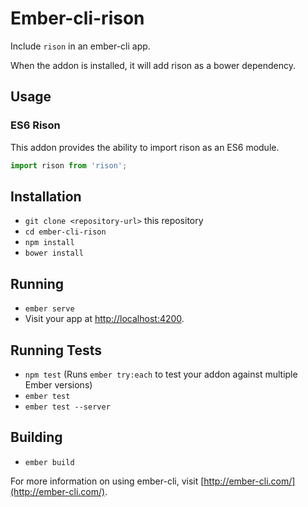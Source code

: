 # Ember-cli-rison

Include `rison` in an ember-cli app.

When the addon is installed, it will add rison as a bower dependency.

## Usage


### ES6 Rison

This addon provides the ability to import rison as an ES6 module.

```js
import rison from 'rison';
```

## Installation

* `git clone <repository-url>` this repository
* `cd ember-cli-rison`
* `npm install`
* `bower install`

## Running

* `ember serve`
* Visit your app at [http://localhost:4200](http://localhost:4200).

## Running Tests

* `npm test` (Runs `ember try:each` to test your addon against multiple Ember versions)
* `ember test`
* `ember test --server`

## Building

* `ember build`

For more information on using ember-cli, visit [http://ember-cli.com/](http://ember-cli.com/).
